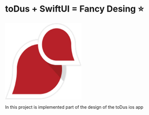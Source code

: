 # toDus + SwiftUI = Fancy Desing ⭐️

<img src="todus/Assets.xcassets/AppIcon.appiconset/1024.png" width="250">

In this project is implemented part of the design of the toDus ios app
